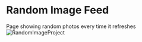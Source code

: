 # Random Image Feed
Page showing random photos every time it refreshes
![RandomImageProject](https://github.com/Burak-inci/Project/blob/main/Random_Image_Feed/images/screenshot.png)
